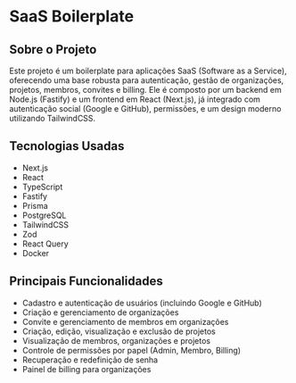 # SaaS Boilerplate

## Sobre o Projeto
Este projeto é um boilerplate para aplicações SaaS (Software as a Service), oferecendo uma base robusta para autenticação, gestão de organizações, projetos, membros, convites e billing. Ele é composto por um backend em Node.js (Fastify) e um frontend em React (Next.js), já integrado com autenticação social (Google e GitHub), permissões, e um design moderno utilizando TailwindCSS.

## Tecnologias Usadas
- Next.js
- React
- TypeScript
- Fastify
- Prisma
- PostgreSQL
- TailwindCSS
- Zod
- React Query
- Docker

## Principais Funcionalidades
- Cadastro e autenticação de usuários (incluindo Google e GitHub)
- Criação e gerenciamento de organizações
- Convite e gerenciamento de membros em organizações
- Criação, edição, visualização e exclusão de projetos
- Visualização de membros, organizações e projetos
- Controle de permissões por papel (Admin, Membro, Billing)
- Recuperação e redefinição de senha
- Painel de billing para organizações 